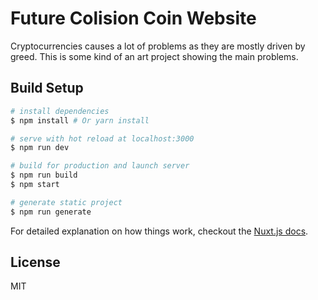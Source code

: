 # Future Colision Coin Website
Cryptocurrencies causes a lot of problems as they are mostly driven by greed.
This is some kind of an art project showing the main problems.

## Build Setup

``` bash
# install dependencies
$ npm install # Or yarn install

# serve with hot reload at localhost:3000
$ npm run dev

# build for production and launch server
$ npm run build
$ npm start

# generate static project
$ npm run generate
```

For detailed explanation on how things work, checkout the [Nuxt.js docs](https://github.com/nuxt/nuxt.js).

## License
MIT

